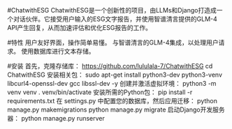 #ChatwithESG
ChatwithESG是一个创新性的项目，由LLMs和Django打造成一个对话伙伴。它接受用户输入的ESG文字报告，并使用智谱清言提供的GLM-4 API产生回复，从而加速评估和优化ESG报告的工作。

#特性
用户友好界面，操作简单易懂。
与智谱清言的GLM-4集成，以处理用户请求。
使用数据库进行文本存储。

#安装
首先，克隆存储库：
https://github.com/lululala-7/ChatwithESG
cd ChatwithESG
安装相关包：
sudo apt-get install python3-dev python3-venv libcurl4-openssl-dev gcc libssl-dev -y
创建并激活虚拟环境：
python3 -m venv venv
. venv/bin/activate
安装所需的Python包：
pip install -r requirements.txt
在 settings.py 中配置您的数据库，然后应用迁移：
python manage.py makemigrations
python manage.py migrate
启动Django开发服务器：
python manage.py runserver